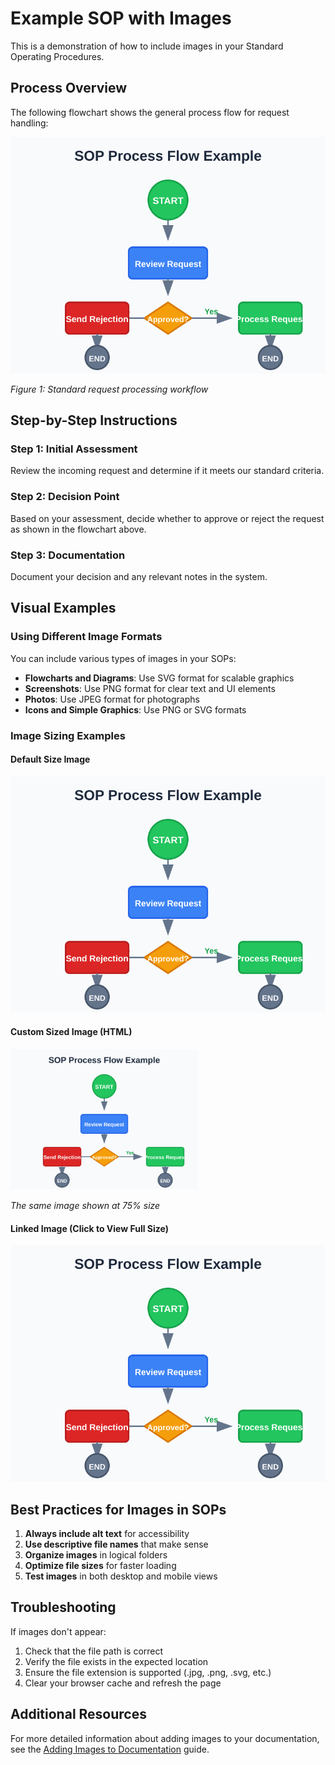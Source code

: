 # Example SOP with Images

This is a demonstration of how to include images in your Standard Operating Procedures.

## Process Overview

The following flowchart shows the general process flow for request handling:

![Sample Process Flow](/images/flowcharts/sample-process-flow.svg)

*Figure 1: Standard request processing workflow*

## Step-by-Step Instructions

### Step 1: Initial Assessment
Review the incoming request and determine if it meets our standard criteria.

### Step 2: Decision Point
Based on your assessment, decide whether to approve or reject the request as shown in the flowchart above.

### Step 3: Documentation
Document your decision and any relevant notes in the system.

## Visual Examples

### Using Different Image Formats

You can include various types of images in your SOPs:

- **Flowcharts and Diagrams**: Use SVG format for scalable graphics
- **Screenshots**: Use PNG format for clear text and UI elements
- **Photos**: Use JPEG format for photographs
- **Icons and Simple Graphics**: Use PNG or SVG formats

### Image Sizing Examples

#### Default Size Image
![Sample Process Flow](/images/flowcharts/sample-process-flow.svg)

#### Custom Sized Image (HTML)
<img src="/images/flowcharts/sample-process-flow.svg" alt="Sample Process Flow" width="300" height="225">

*The same image shown at 75% size*

#### Linked Image (Click to View Full Size)
[![Sample Process Flow Thumbnail](/images/flowcharts/sample-process-flow.svg)](/images/flowcharts/sample-process-flow.svg "Click to view full size")

## Best Practices for Images in SOPs

1. **Always include alt text** for accessibility
2. **Use descriptive file names** that make sense
3. **Organize images** in logical folders
4. **Optimize file sizes** for faster loading
5. **Test images** in both desktop and mobile views

## Troubleshooting

If images don't appear:

1. Check that the file path is correct
2. Verify the file exists in the expected location  
3. Ensure the file extension is supported (.jpg, .png, .svg, etc.)
4. Clear your browser cache and refresh the page

## Additional Resources

For more detailed information about adding images to your documentation, see the [Adding Images to Documentation](/vault/Adding%20Images%20to%20Documentation.md) guide.
